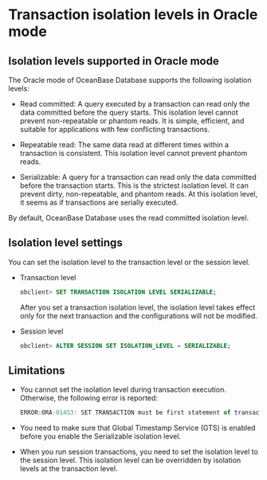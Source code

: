 # Transaction isolation levels in Oracle mode

## Isolation levels supported in Oracle mode

The Oracle mode of OceanBase Database supports the following isolation levels:

* Read committed: A query executed by a transaction can read only the data committed before the query starts. This isolation level cannot prevent non-repeatable or phantom reads. It is simple, efficient, and suitable for applications with few conflicting transactions.

* Repeatable read: The same data read at different times within a transaction is consistent. This isolation level cannot prevent phantom reads.

* Serializable: A query for a transaction can read only the data committed before the transaction starts. This is the strictest isolation level. It can prevent dirty, non-repeatable, and phantom reads. At this isolation level, it seems as if transactions are serially executed.

By default, OceanBase Database uses the read committed isolation level.

## Isolation level settings

You can set the isolation level to the transaction level or the session level.

* Transaction level

   ```sql
   obclient> SET TRANSACTION ISOLATION LEVEL SERIALIZABLE;
   ```

   After you set a transaction isolation level, the isolation level takes effect only for the next transaction and the configurations will not be modified.

* Session level

   ```sql
   obclient> ALTER SESSION SET ISOLATION_LEVEL = SERIALIZABLE;
   ```

## Limitations

* You cannot set the isolation level during transaction execution. Otherwise, the following error is reported:

   ```javascript
   ERROR:ORA-01453: SET TRANSACTION must be first statement of transaction
   ```

* You need to make sure that Global Timestamp Service (GTS) is enabled before you enable the Serializable isolation level.

* When you run session transactions, you need to set the isolation level to the session level. This isolation level can be overridden by isolation levels at the transaction level.
